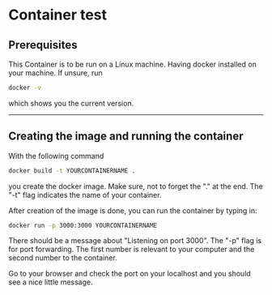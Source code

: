 # Container test

## Prerequisites


This Container is to be run on a Linux machine.
Having docker installed on your machine. If unsure, run
``` bash
docker -v
```
which shows you the current version.

---
## Creating the image and running the container


With the following command 
``` bash
docker build -t YOURCONTAINERNAME .
```
you create the docker image. Make sure, not to forget the "." at the end.
The "-t" flag indicates the name of your container.

After creation of the image is done, you can run the container by typing in:
``` bash
docker run -p 3000:3000 YOURCONTAINERNAME
```
There should be a message about "Listening on port 3000".
The "-p" flag is for port forwarding. The first number is relevant to your computer and the second number to the container.

Go to your browser and check the port on your localhost and you should see a nice little message.
